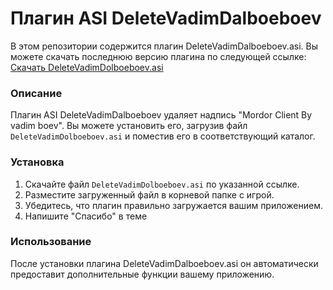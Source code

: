# Плагин ASI DeleteVadimDalboeboev

В этом репозитории содержится плагин DeleteVadimDalboeboev.asi. Вы можете скачать последнюю версию плагина по следующей ссылке:
[Скачать DeleteVadimDolboeboev.asi](https://github.com/maksytkadesighner/DeleteVadimDalboeboev/raw/main/DeleteVadimDolboeboev.asi)

### Описание

Плагин ASI DeleteVadimDalboeboev удаляет надпись "Mordor Client By vadim boev".
Вы можете установить его, загрузив файл `DeleteVadimDolboeboev.asi` и поместив его в соответствующий каталог.

### Установка

1. Скачайте файл `DeleteVadimDolboeboev.asi` по указанной ссылке.
2. Разместите загруженный файл в корневой папке с игрой.
3. Убедитесь, что плагин правильно загружается вашим приложением.
4. Напишите "Спасибо" в теме

### Использование

После установки плагина DeleteVadimDalboeboev.asi он автоматически предоставит дополнительные функции вашему приложению.
